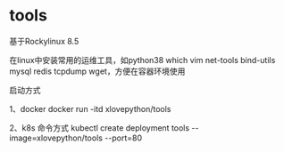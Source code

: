 # tools

基于Rockylinux 8.5

在linux中安装常用的运维工具，如python38 which vim net-tools bind-utils mysql redis tcpdump wget，方便在容器环境使用

启动方式


1、docker
docker run -itd xlovepython/tools

2、k8s 命令方式
kubectl create deployment tools --image=xlovepython/tools --port=80
